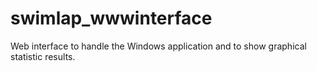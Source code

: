 swimlap_wwwinterface
====================

Web interface to handle the Windows application and to show graphical statistic results.
